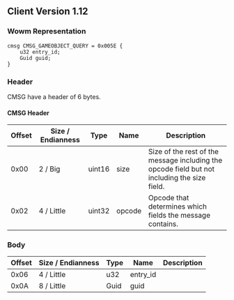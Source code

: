 ## Client Version 1.12

### Wowm Representation
```rust,ignore
cmsg CMSG_GAMEOBJECT_QUERY = 0x005E {
    u32 entry_id;    
    Guid guid;    
}

```
### Header
CMSG have a header of 6 bytes.

#### CMSG Header
| Offset | Size / Endianness | Type   | Name   | Description |
| ------ | ----------------- | ------ | ------ | ----------- |
| 0x00   | 2 / Big           | uint16 | size   | Size of the rest of the message including the opcode field but not including the size field.|
| 0x02   | 4 / Little        | uint32 | opcode | Opcode that determines which fields the message contains.|
### Body
| Offset | Size / Endianness | Type | Name | Description |
| ------ | ----------------- | ---- | ---- | ----------- |
| 0x06 | 4 / Little | u32 | entry_id |  |
| 0x0A | 8 / Little | Guid | guid |  |
